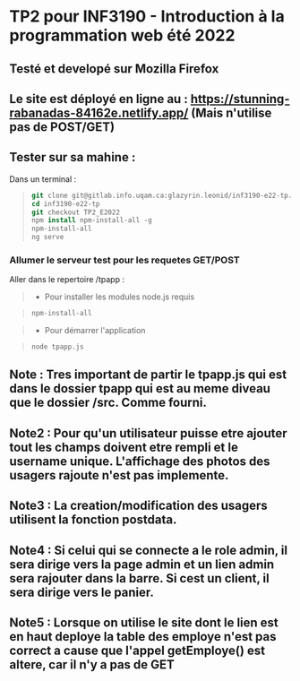 # TP2 pour INF3190 - Introduction à la programmation web été 2022

## Testé et developé sur Mozilla Firefox

## Le site est déployé en ligne au : https://stunning-rabanadas-84162e.netlify.app/ (Mais n'utilise pas de POST/GET)

## Tester sur sa mahine :

Dans un terminal :

> ```csh
> git clone git@gitlab.info.uqam.ca:glazyrin.leonid/inf3190-e22-tp.git
> cd inf3190-e22-tp
> git checkout TP2_E2022
> npm install npm-install-all -g
> npm-install-all
> ng serve
> ```

### Allumer le serveur test pour les requetes GET/POST

Aller dans le repertoire /tpapp :

> - Pour installer les modules node.js requis

> ```csh
> npm-install-all
> ```

> - Pour démarrer l'application

> ```csh
> node tpapp.js
> ```

## Note : Tres important de partir le tpapp.js qui est dans le dossier tpapp qui est au meme diveau que le dossier /src. Comme fourni.

## Note2 : Pour qu'un utilisateur puisse etre ajouter tout les champs doivent etre rempli et le username unique. L'affichage des photos des usagers rajoute n'est pas implemente.

## Note3 : La creation/modification des usagers utilisent la fonction postdata.

## Note4 : Si celui qui se connecte a le role admin, il sera dirige vers la page admin et un lien admin sera rajouter dans la barre. Si cest un client, il sera dirige vers le panier.

## Note5 : Lorsque on utilise le site dont le lien est en haut deploye la table des employe n'est pas correct a cause que l'appel getEmploye() est altere, car il n'y a pas de GET
